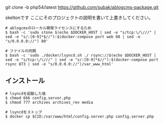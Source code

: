 git clone -b php54/latest https://github.com/subak/ablogcms-package.git

skeltonです
ここにそのプロジェクトの説明を書いて上書きしてください。

```
# ablogcmsのローカル開発ライセンスにするため
$ bash -c 'sudo stone $(echo $DOCKER_HOST | sed -e "s/tcp:\/\///" | sed -e "s/:[0-9]*$//"):$(docker-compose port web 80 | sed -e "s/0.0.0.0://") 80'

# ファイルの同期
$ bash -c 'sudo ./docker/lsyncd.sh ./ rsync://$(echo $DOCKER_HOST | sed -e "s/tcp:\/\///" | sed -e "s/:[0-9]*$//"):$(docker-compose port rsync 873 | sed -e "s/0.0.0.0://")/var_www_html'
```

## インストール
```
# lsyncdを起動した後
$ chmod 666 config.server.php
$ chmod 777 archives archives_rev media 

# lsyncdをストップ
$ docker cp $CID:/var/www/html/config.server.php config.server.php
```


